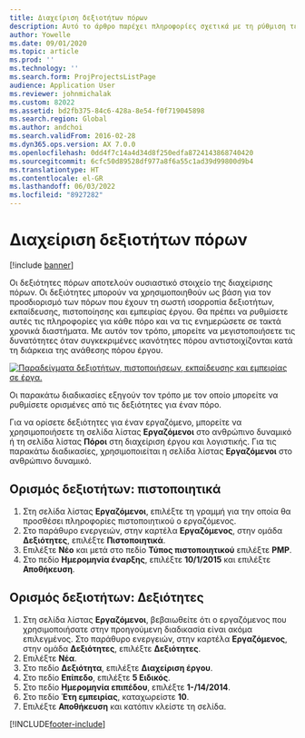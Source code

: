 ```yaml
---
title: Διαχείριση δεξιοτήτων πόρων
description: Αυτό το άρθρο παρέχει πληροφορίες σχετικά με τη ρύθμιση τεχνογνωσιών για πόρους έργων.
author: Yowelle
ms.date: 09/01/2020
ms.topic: article
ms.prod: ''
ms.technology: ''
ms.search.form: ProjProjectsListPage
audience: Application User
ms.reviewer: johnmichalak
ms.custom: 82022
ms.assetid: bd2fb375-84c6-428a-8e54-f0f719045898
ms.search.region: Global
ms.author: andchoi
ms.search.validFrom: 2016-02-28
ms.dyn365.ops.version: AX 7.0.0
ms.openlocfilehash: 0dd4f7c14a4d34d8f250edfa8724143868740420
ms.sourcegitcommit: 6cfc50d89528df977a8f6a55c1ad39d99800d9b4
ms.translationtype: HT
ms.contentlocale: el-GR
ms.lasthandoff: 06/03/2022
ms.locfileid: "8927282"
---
```

# <a name="manage-resource-competencies"></a>Διαχείριση δεξιοτήτων πόρων

[!include [banner](../includes/banner.md)]

Οι δεξιότητες πόρων αποτελούν ουσιαστικό στοιχείο της διαχείρισης πόρων. Οι δεξιότητες μπορούν να χρησιμοποιηθούν ως βάση για τον προσδιορισμό των πόρων που έχουν τη σωστή ισορροπία δεξιοτήτων, εκπαίδευσης, πιστοποίησης και εμπειρίας έργου. Θα πρέπει να ρυθμίσετε αυτές τις πληροφορίες για κάθε πόρο και να τις ενημερώσετε σε τακτά χρονικά διαστήματα. Με αυτόν τον τρόπο, μπορείτε να μεγιστοποιήσετε τις δυνατότητες όταν συγκεκριμένες ικανότητες πόρου αντιστοιχίζονται κατά τη διάρκεια της ανάθεσης πόρου έργου.

[![Παραδείγματα δεξιοτήτων, πιστοποιήσεων, εκπαίδευσης και εμπειρίας σε έργα.](./media/projectresourcing06-1024x383.jpg)](./media/projectresourcing06.jpg)

Οι παρακάτω διαδικασίες εξηγούν τον τρόπο με τον οποίο μπορείτε να ρυθμίσετε ορισμένες από τις δεξιότητες για έναν πόρο.

Για να ορίσετε δεξιότητες για έναν εργαζόμενο, μπορείτε να χρησιμοποιήσετε τη σελίδα λίστας **Εργαζόμενοι** στο ανθρώπινο δυναμικό ή τη σελίδα λίστας **Πόροι** στη διαχείριση έργου και λογιστικής. Για τις παρακάτω διαδικασίες, χρησιμοποιείται η σελίδα λίστας **Εργαζόμενοι** στο ανθρώπινο δυναμικό.

## <a name="set-up-competencies-certificates"></a>Ορισμός δεξιοτήτων: πιστοποιητικά

1. Στη σελίδα λίστας **Εργαζόμενοι**, επιλέξτε τη γραμμή για την οποία θα προσθέσει πληροφορίες πιστοποιητικού ο εργαζόμενος.
2. Στο παράθυρο ενεργειών, στην καρτέλα **Εργαζόμενος**, στην ομάδα **Δεξιότητες**, επιλέξτε **Πιστοποιητικά**.
3. Επιλέξτε **Νέο** και μετά στο πεδίο **Τύπος πιστοποιητικού** επιλέξτε **PMP**.
4. Στο πεδίο **Ημερομηνία έναρξης**, επιλέξτε **10/1/2015** και επιλέξτε **Αποθήκευση**.

## <a name="set-up-competencies-skills"></a>Ορισμός δεξιοτήτων: Δεξιότητες

1. Στη σελίδα λίστας **Εργαζόμενοι**, βεβαιωθείτε ότι ο εργαζόμενος που χρησιμοποιήσατε στην προηγούμενη διαδικασία είναι ακόμα επιλεγμένος. Στο παράθυρο ενεργειών, στην καρτέλα **Εργαζόμενος**, στην ομάδα **Δεξιότητες**, επιλέξτε **Δεξιότητες**.
2. Επιλέξτε **Νέα**.
3. Στο πεδίο **Δεξιότητα**, επιλέξτε **Διαχείριση έργου**.
4. Στο πεδίο **Επίπεδο**, επιλέξτε **5 Ειδικός**.
5. Στο πεδίο **Ημερομηνία επιπέδου**, επιλέξτε **1-/14/2014**.
6. Στο πεδίο **Έτη εμπειρίας**, καταχωρείστε **10**.
7. Επιλέξτε **Αποθήκευση** και κατόπιν κλείστε τη σελίδα.


[!INCLUDE[footer-include](../includes/footer-banner.md)]